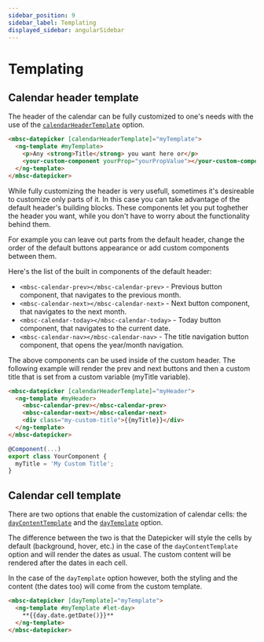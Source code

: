 ```yaml
---
sidebar_position: 9
sidebar_label: Templating
displayed_sidebar: angularSidebar
---
```


# Templating

## Calendar header template

The header of the calendar can be fully customized to one's needs with the use of the [`calendarHeaderTemplate`](api#template-calendarHeaderTemplate) option.

```html
<mbsc-datepicker [calendarHeaderTemplate]="myTemplate">
  <ng-template #myTemplate>
    <p>Any <strong>Title</strong> you want here or</p>
    <your-custom-component yourProp="yourPropValue"></your-custom-component>
  </ng-template>
</mbsc-datepicker>
```

While fully customizing the header is very usefull, sometimes it's desireable to customize only parts of it. In this case you can take advantage of the default header's building blocks. These components let you put toghether the header you want, while you don't have to worry about the functionality behind them.

For example you can leave out parts from the default header, change the order of the default buttons appearance or add custom components between them.

Here's the list of the built in components of the default header:

- `<mbsc-calendar-prev></mbsc-calendar-prev>` - Previous button component, that navigates to the previous month.
- `<mbsc-calendar-next></mbsc-calendar-next>` - Next button component, that navigates to the next month.
- `<mbsc-calendar-today></mbsc-calendar-today>` - Today button component, that navigates to the current date.
- `<mbsc-calendar-nav></mbsc-calendar-nav>` - The title navigation button component, that opens the year/month navigation.

The above components can be used inside of the custom header. The following example will render the prev and next buttons and then a custom title that is set from a custom variable (myTitle variable).

```html title="Custom header with default buttons"
<mbsc-datepicker [calendarHeaderTemplate]="myHeader">
  <ng-template #myHeader>
    <mbsc-calendar-prev></mbsc-calendar-prev>
    <mbsc-calendar-next></mbsc-calendar-next>
    <div class="my-custom-title">{{myTitle}}</div>
  </ng-template>
</mbsc-datepicker>
```

```ts
@Component(...)
export class YourComponent {
  myTitle = 'My Custom Title';
}
```

## Calendar cell template

There are two options that enable the customization of calendar cells: the [`dayContentTemplate`](./api#template-dayContentTemplate) and the [`dayTemplate`](./api#template-dayTemplate) option.

The difference between the two is that the Datepicker will style the cells by default (background, hover, etc.) in the case of the `dayContentTemplate` option and will render the dates as usual. The custom content will be rendered after the dates in each cell.

In the case of the `dayTemplate` option however, both the styling and the content (the dates too) will come from the custom template.

```html title="Example of custom cells"
<mbsc-datepicker [dayTemplate]="myTemplate">
  <ng-template #myTemplate #let-day>
    **{{day.date.getDate()}}**
  </ng-template>
</mbsc-datepicker>
```
